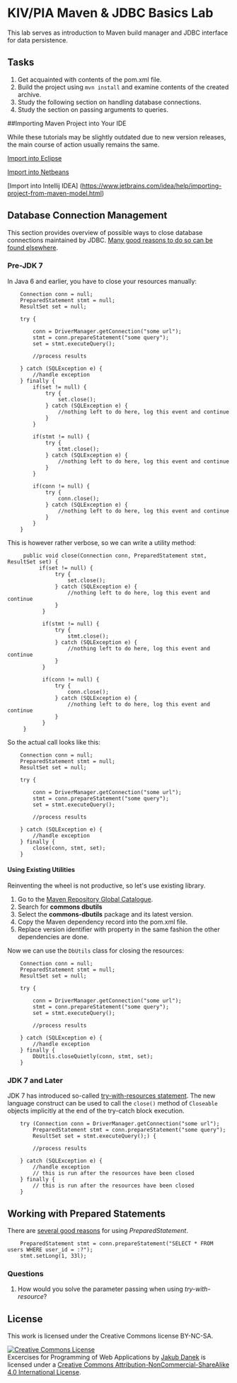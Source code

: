 # KIV/PIA Maven & JDBC Basics Lab 

This lab serves as introduction to Maven build manager and JDBC interface for data persistence.

## Tasks

1. Get acquainted with contents of the pom.xml file.
1. Build the project using ```mvn install``` and examine contents of the created archive.
1. Study the following section on handling database connections.
1. Study the section on passing arguments to queries.

##Importing Maven Project into Your IDE

While these tutorials may be slightly outdated due to new version releases,
 the main course of action usually remains the same.

[Import into Eclipse](https://books.sonatype.com/m2eclipse-book/reference/creating-sect-importing-projects.html)

[Import into Netbeans](http://wiki.netbeans.org/MavenBestPractices#Open_existing_project)

[Import into Intellij IDEA] (https://www.jetbrains.com/idea/help/importing-project-from-maven-model.html)

## Database Connection Management

This section provides overview of possible ways to close database connections maintained by JDBC. [Many good reasons
to do so can be found elsewhere](https://www.google.cz/search?q=why+close+database+connection).

### Pre-JDK 7

In Java 6 and earlier, you have to close your resources manually:

        Connection conn = null;
        PreparedStatement stmt = null;
        ResultSet set = null;

        try {

            conn = DriverManager.getConnection("some url");
            stmt = conn.prepareStatement("some query");
            set = stmt.executeQuery();

            //process results

        } catch (SQLException e) {
            //handle exception
        } finally {
            if(set != null) {
                try {
                    set.close();
                } catch (SQLException e) {
                    //nothing left to do here, log this event and continue
                }
            }

            if(stmt != null) {
                try {
                    stmt.close();
                } catch (SQLException e) {
                    //nothing left to do here, log this event and continue
                }
            }

            if(conn != null) {
                try {
                    conn.close();
                } catch (SQLException e) {
                    //nothing left to do here, log this event and continue
                }
            }
        }
        
This is however rather verbose, so we can write a utility method:
         
         public void close(Connection conn, PreparedStatement stmt, ResultSet set) {
              if(set != null) {
                   try {
                       set.close();
                   } catch (SQLException e) {
                       //nothing left to do here, log this event and continue
                   }
               }
   
               if(stmt != null) {
                   try {
                       stmt.close();
                   } catch (SQLException e) {
                       //nothing left to do here, log this event and continue
                   }
               }
   
               if(conn != null) {
                   try {
                       conn.close();
                   } catch (SQLException e) {
                       //nothing left to do here, log this event and continue
                   }
               }
         }
         
So the actual call looks like this:

        Connection conn = null;
        PreparedStatement stmt = null;
        ResultSet set = null;

        try {

            conn = DriverManager.getConnection("some url");
            stmt = conn.prepareStatement("some query");
            set = stmt.executeQuery();

            //process results

        } catch (SQLException e) {
            //handle exception
        } finally {
            close(conn, stmt, set);
        }
        
#### Using Existing Utilities

Reinventing the wheel is not productive, so let's use existing library.

1. Go to the [Maven Repository Global Catalogue](http://mvnrepository.com).
1. Search for **commons dbutils**
1. Select the **commons-dbutils** package and its latest version.
1. Copy the Maven dependency record into the pom.xml file.
1. Replace version identifier with property in the same fashion the other dependencies are done.

Now we can use the ```DbUtils``` class for closing the resources:

        Connection conn = null;
        PreparedStatement stmt = null;
        ResultSet set = null;

        try {

            conn = DriverManager.getConnection("some url");
            stmt = conn.prepareStatement("some query");
            set = stmt.executeQuery();

            //process results

        } catch (SQLException e) {
            //handle exception
        } finally {
            DbUtils.closeQuietly(conn, stmt, set);
        }
        
### JDK 7 and Later
        
JDK 7 has introduced so-called [try-with-resources statement](https://docs.oracle.com/javase/tutorial/essential/exceptions/tryResourceClose.html).
 The new language construct can be used to call the ```close()``` method of ```Closeable``` objects implicitly at the end
 of the try-catch block execution.

        try (Connection conn = DriverManager.getConnection("some url");
            PreparedStatement stmt = conn.prepareStatement("some query");
            ResultSet set = stmt.executeQuery();) {

            //process results

        } catch (SQLException e) {
            //handle exception
            // this is run after the resources have been closed
        } finally {       
            // this is run after the resources have been closed        
        }
        
## Working with Prepared Statements

There are [several good reasons](https://www.google.cz/search?q=why+use+prepared+statements) for using *PreparedStatement*.

        PreparedStatement stmt = conn.prepareStatement("SELECT * FROM users WHERE user_id = :?");
        stmt.setLong(1, 33l);
        
### Questions

1. How would you solve the parameter passing when using *try-with-resource*?

## License

This work is licensed under the Creative Commons license BY-NC-SA.

<a rel="license" href="http://creativecommons.org/licenses/by-nc-sa/4.0/"><img alt="Creative Commons License" style="border-width:0" src="https://i.creativecommons.org/l/by-nc-sa/4.0/88x31.png" /></a><br /><span xmlns:dct="http://purl.org/dc/terms/" property="dct:title">Excercises for Programming of Web Applications</span> by <a xmlns:cc="http://creativecommons.org/ns#" href="http://daneka.org" property="cc:attributionName" rel="cc:attributionURL">Jakub Danek</a> is licensed under a <a rel="license" href="http://creativecommons.org/licenses/by-nc-sa/4.0/">Creative Commons Attribution-NonCommercial-ShareAlike 4.0 International License</a>.